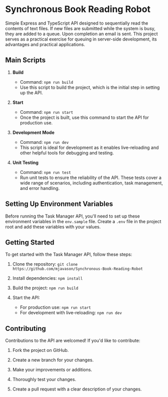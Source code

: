 # Synchronous Book Reading Robot

Simple Express and TypeScript API designed to sequentially read the contents of text files. If new files are submitted while the system is busy, they are added to a queue. Upon completion an email is sent. This project serves as a practical exercise for queuing in server-side development, its advantages and practical applications.

## Main Scripts

1. **Build**

   - Command: `npm run build`
   - Use this script to build the project, which is the initial step in setting up the API.

2. **Start**

   - Command: `npm run start`
   - Once the project is built, use this command to start the API for production use.

3. **Development Mode**

   - Command: `npm run dev`
   - This script is ideal for development as it enables live-reloading and other helpful tools for debugging and testing.

4. **Unit Testing**
   - Command: `npm run test`
   - Run unit tests to ensure the reliability of the API. These tests cover a wide range of scenarios, including authentication, task management, and error handling.

## Setting Up Environment Variables

Before running the Task Manager API, you'll need to set up these environment variables in the `env.sample` file. Create a `.env` file in the project root and add these variables with your values.

## Getting Started

To get started with the Task Manager API, follow these steps:

1. Clone the repository: `git clone https://github.com/mjavason/Synchronous-Book-Reading-Robot`

2. Install dependencies: `npm install`

3. Build the project: `npm run build`

4. Start the API:
   - For production use: `npm run start`
   - For development with live-reloading: `npm run dev`

## Contributing

Contributions to the API are welcomed! If you'd like to contribute:

1. Fork the project on GitHub.

2. Create a new branch for your changes.

3. Make your improvements or additions.

4. Thoroughly test your changes.

5. Create a pull request with a clear description of your changes.
